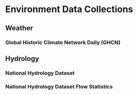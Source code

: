 # Environment Data Collections

## Weather

### Global Historic Climate Network Daily (GHCN)

## Hydrology

### National Hydrology Dataset

### National Hydrology Dataset Flow Statistics
